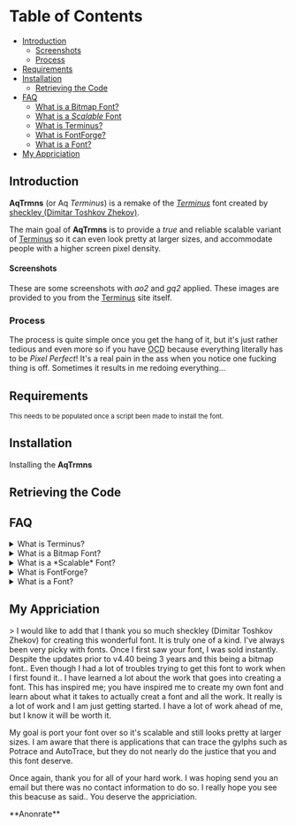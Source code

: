 # Table of Contents
- [Introduction](#introduction)
    - [Screenshots](#screenshots)
  - [Process](#process)
- [Requirements](#requirements)
- [Installation](#installation)
  - [Retrieving the Code](#tetrieving-the-code)
- [FAQ](#faq)
  - [What is a Bitmap Font?](#what-is-a-bitmap-font?)
  - [What is a *Scalable* Font](#what-is-a-scalable-font?)
  - [What is Terminus?](#what-is-terminus?)
  - [What is FontForge?](#what-is-font-forge?)
  - [What is a Font?](#what-is-a-font?)
- [My Appriciation](#icantspell)

## Introduction
**AqTrmns** (or Aq *Terminus*) is a remake of the *[Terminus][terminussite]* font created by [sheckley (Dimitar Toshkov Zhekov)][sheckley].

The main goal of **AqTrmns** is to provide a *true* and reliable scalable variant of [Terminus](terminussite) so it can even look pretty at larger sizes, and accommodate people with a higher screen pixel density.

#### Screenshots
These are some screenshots with *ao2* and *gq2* applied.  These images are provided to you from the [Terminus](terminusshots) site itself.

### Process
The process is quite simple once you get the hang of it, but it's just rather tedious and even more so if you have <abbr title="Obsessive Compulsive Disorder">OCD</abbr> because everything literally has to be *Pixel Perfect*!  It's a real pain in the ass when you notice one fucking thing is off. Sometimes it results in me redoing everything...

## Requirements
<sup>This needs to be populated once a script been made to install the font.</sup>

## Installation
Installing the **AqTrmns**
## Retrieving the Code

## FAQ
<details>
<summary><a name="what-is-terminus?">What is Terminus?</a></summary>
This is what is stated for what [Terminus](terminussite) is on the [Main Page](terminussite).
> Terminus Font is a clean, fixed width bitmap font, designed for long (8 and more hours per day) work with computers. Version 4.46 contains 1291 characters, covers about 120 language sets and supports ISO8859-1/2/5/7/9/13/15/16, Paratype-PT154/PT254, KOI8-R/U/E/F, Esperanto, many IBM, Windows and Macintosh code pages, as well as the IBM VGA, vt100 and xterm pseudographic characters.
</details>

<details>
<summary><a name="what-is-a-bitmap-font?">What is a Bitmap Font?</a></summary>
Currently [Terminus](terminussite) is just a [Bitmap](bitmapfonts) font which is essentially an image being for each character.  [Bitmaps](bitmapfonts) are also known to be called *Fixed Width* fonts and *Raster Fonts*.
</details>

<details>
<summary><a name="what-is-a-scalable-font?">What is a *Scalable* Font?</a></summary>
If you're reading this, you're wanting to know what a *Scalable* font is, and you may know scaling a font is usually done with [Bitmap](#what-is-a-bitmap?) fonts.

A lot of people probably wont know the term *Vector* or [Outline](outlinefonts) and know what they mean in the contexts of fonts.  In short these types of fonts are able to be *Scaled* without looking like shit.  I would explain how it's done but I only have a rough idea myself as I haven't really done that much research into it.
</details>

<details>
<summary><a name="what-is-fontforge?">What is FontForge?</a></summary>
[FontForge](fontforge) in short is an *awesome* Font Editor..

Here are some good reads [Design with FontForge](fontforgereads).
</details>

<details>
<summary><a name="what-is-a-font?">What is a Font?</a></summary>
If you're being serious..  Just leave..

But if you're actually being serious here is a link to a wiki article..  I'm not even going to format it for you for your convinence.  Or even spell check this part.  If you can't figure out how to go to a link that you can't just click on (Even though you probably can) but are scared because it's words.. Just leave.

https://en.wikipedia.org/wiki/Font
</details>

[terminussite]:http://terminus-font.sourceforge.net/ "Terminus Font Home Page"
[sheckley]:https://sourceforge.net/u/sheckley/profile/ "sheckley profile on Sourceforge"
[bitmapfonts]:https://en.wikipedia.org/wiki/Computer_font#Bitmap_fonts "Bitmap fonts"
[fontforge]:https://fontforge.github.io/en-US/ "FontForge Open Source Font Editor"
[terminusshots]:http://terminus-font.sourceforge.net/shots.html "Screenshots"
[outlinefonts]:https://en.wikipedia.org/wiki/Computer_font#Outline_fonts "Outline Fonts"
[fontforgeereads]:http://designwithfontforge.com/en-US/index.html "A book about how to create new Typefaces using FontForge"

<h2><a name="icantspell">My Appriciation</a></h2>
> I would like to add that I thank you so much sheckley (Dimitar Toshkov Zhekov) for creating this wonderful font.  It is truly one of a kind.  I've always been very picky with fonts.  Once I first saw your font, I was sold instantly.  Despite the updates prior to v4.40 being 3 years and this being a bitmap font..  Even though I had a lot of troubles trying to get this font to work when I first found it..  I have learned a lot about the work that goes into creating a font.  This has inspired me; you have inspired me to create my own font and learn about what it takes to actually creat a font and all the work.  It really is a lot of work and I am just getting started. I have a lot of work ahead of me, but I know it will be worth it.<p>My goal is port your font over so it's scalable and still looks pretty at larger sizes.  I am aware that there is applications that can trace the gylphs such as Potrace and AutoTrace, but they do not nearly do the justice that you and this font deserve.</p><p>Once again, thank you for all of your hard work.  I was hoping send you an email but there was no contact information to do so. I really hope you see this beacuse as said..  You deserve the appriciation.</p><p>**Anonrate**</p>
